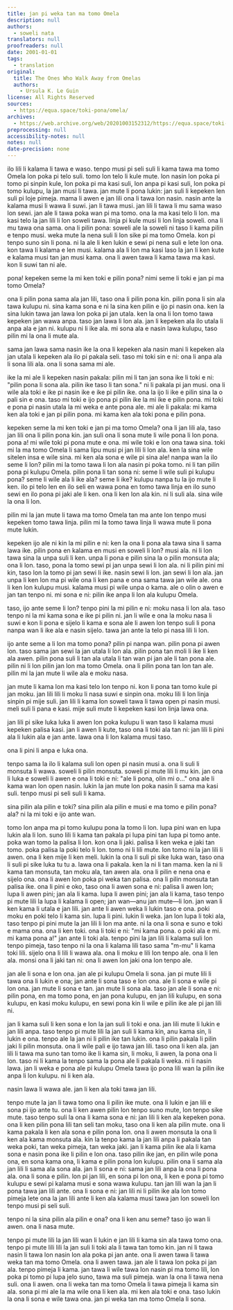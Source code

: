 ```yaml
---
title: jan pi weka tan ma tomo Omela
description: null
authors:
  - soweli nata
translators: null
proofreaders: null
date: 2001-01-01
tags:
  - translation
original:
  title: The Ones Who Walk Away from Omelas
  authors:
    - Ursula K. Le Guin
license: All Rights Reserved
sources:
  - https://equa.space/toki-pona/omela/
archives:
  - https://web.archive.org/web/20201003152312/https://equa.space/toki-pona/omela/
preprocessing: null
accessibility-notes: null
notes: null
date-precision: none
---
```


ilo lili li kalama li tawa e waso. tenpo musi pi seli suli li kama tawa ma tomo Omela lon poka pi telo suli. tomo lon telo li kule mute. lon nasin lon poka pi tomo pi sinpin kule, lon poka pi ma kasi suli, lon anpa pi kasi suli, lon poka pi tomo kulupu, la jan musi li tawa. jan mute li pona lukin: jan suli li kepeken len suli pi loje pimeja. mama li awen e jan lili ona li tawa lon nasin. nasin ante la kalama musi li wawa li suwi. jan li tawa musi. jan lili li tawa li mu sama waso lon sewi. jan ale li tawa poka wan pi ma tomo. ona la ma kasi telo li lon. ma kasi telo la jan lili li lon soweli tawa. linja pi kule musi li lon linja soweli. ona li mu tawa ona sama. ona li pilin pona: soweli ale la soweli ni taso li kama pilin e tenpo musi. weka mute la nena suli li lon sike pi ma tomo Omela. kon pi tenpo suno sin li pona. ni la ale li ken lukin e sewi pi nena suli e lete lon ona. kon tawa li kalama e len musi. kalama ala li lon ma kasi laso la jan li ken kute e kalama musi tan jan musi kama. ona li awen tawa li kama tawa ma kasi. kon li suwi tan ni ale.

pona! kepeken seme la mi ken toki e pilin pona? nimi seme li toki e jan pi ma tomo Omela?

ona li pilin pona sama ala jan lili, taso ona li pilin pona kin. pilin pona li sin ala tawa kulupu ni. sina kama sona e ni la sina ken pilin e ijo pi nasin ona. ken la sina lukin tawa jan lawa lon poka pi jan utala. ken la ona li lon tomo tawa kepeken jan wawa anpa. taso jan lawa li lon ala. jan li kepeken ala ilo utala li anpa ala e jan ni. kulupu ni li ike ala. mi sona ala e nasin lawa kulupu, taso pilin mi la ona li mute ala.

sama jan lawa sama nasin ike la ona li kepeken ala nasin mani li kepeken ala jan utala li kepeken ala ilo pi pakala seli. taso mi toki sin e ni: ona li anpa ala li sona lili ala. ona li sona sama mi ale.

ike la mi ale li kepeken nasin pakala: pilin mi li tan jan sona ike li toki e ni: "pilin pona li sona ala. pilin ike taso li tan sona." ni li pakala pi jan musi. ona li wile ala toki e ike pi nasin ike e ike pi pilin ike. ona la ijo li ike e pilin sina la o pali sin e ona. taso mi toki e ijo pona pi pilin ike la mi ike e pilin pona. mi toki e pona pi nasin utala la mi weka e ante pona ale. mi ale li pakala: mi kama ken ala toki e jan pi pilin pona. mi kama ken ala toki pona e pilin pona.

kepeken seme la mi ken toki e jan pi ma tomo Omela? ona li jan lili ala, taso jan lili ona li pilin pona kin. jan suli ona li sona mute li wile pona li lon pona. pona a! mi wile toki pi pona mute e ona. mi wile toki e lon ona tawa sina. toki mi la ma tomo Omela li sama lipu musi pi jan lili li lon ala. ken la sina wile sitelen insa e wile sina. mi ken ala sona e wile pi sina ale! nanpa wan la ilo seme li lon? pilin mi la tomo tawa li lon ala nasin pi poka tomo. ni li tan pilin pona pi kulupu Omela. pilin pona li tan sona ni: seme li wile suli pi kulupu pona? seme li wile ala li ike ala? seme li ike? kulupu nanpa tu la ijo mute li ken. ilo pi telo len en ilo seli en wawa pona en tomo tawa linja en ilo suno sewi en ilo pona pi jaki ale li ken. ona li ken lon ala kin. ni li suli ala. sina wile la ona li lon.

pilin mi la jan mute li tawa ma tomo Omela tan ma ante lon tenpo musi kepeken tomo tawa linja. pilin mi la tomo tawa linja li wawa mute li pona mute lukin.

kepeken ijo ale ni kin la mi pilin e ni: ken la ona li pona ala tawa sina li sama lawa ike. pilin pona en kalama en musi en soweli li lon? musi ala. ni li lon tawa sina la unpa suli li ken. unpa li pona e pilin sina la o pilin monsuta ala; ona li lon. taso, pona la tomo sewi pi jan unpa sewi li lon ala. ni li pilin pini mi kin, taso lon la tomo pi jan sewi li ike. nasin sewi li lon. jan sewi li lon ala. jan unpa li ken lon ma pi wile ona li ken pana e ona sama tawa jan wile ale. ona li ken lon kulupu musi. kalama musi pi wile unpa o kama. ale o olin o awen e jan tan tenpo ni. mi sona e ni: pilin ike anpa li lon ala kulupu Omela.

taso, ijo ante seme li lon? tenpo pini la mi pilin e ni: moku nasa li lon ala. taso tenpo ni la mi kama sona e ike pi pilin ni. jan li wile e ona la moku nasa li suwi e kon li pona e sijelo li kama e sona ale li awen lon tenpo suli li pona nanpa wan li ike ala e nasin sijelo. tawa jan ante la telo pi nasa lili li lon.

ijo ante seme a li lon ma tomo pona? pilin pi nanpa wan. pilin pona pi awen lon. taso sama jan sewi la jan utala li lon ala. pilin pona tan moli li ike li ken ala awen. pilin pona suli li tan ala utala li tan wan pi jan ale li tan pona ale. pilin ni li lon pilin jan lon ma tomo Omela. ona li pilin pona tan lon tan ale. pilin mi la jan mute li wile ala e moku nasa.

jan mute li kama lon ma kasi telo lon tenpo ni. kon li pona tan tomo kule pi jan moku. jan lili lili li moku li nasa suwi e sinpin ona. moku lili li lon linja sinpin pi mije suli. jan lili li kama lon soweli tawa li tawa open pi nasin musi. meli suli li pana e kasi. mije suli mute li kepeken kasi lon linja lawa ona.

jan lili pi sike luka luka li awen lon poka kulupu li wan taso li kalama musi kepeken palisa kasi. jan li awen li kute, taso ona li toki ala tan ni: jan lili li pini ala li lukin ala e jan ante. lawa ona li lon kalama musi taso.

ona li pini li anpa e luka ona.

tenpo sama la ilo li kalama suli lon open pi nasin musi a. ona li suli li monsuta li wawa. soweli li pilin monsuta. soweli pi mute lili li mu kin. jan ona li luka e soweli li awen e ona li toki e ni: "ale li pona, olin mi o..." ona ale li kama wan lon open nasin. lukin la jan mute lon poka nasin li sama ma kasi suli. tenpo musi pi seli suli li kama.

sina pilin ala pilin e toki? sina pilin ala pilin e musi e ma tomo e pilin pona? ala? ni la mi toki e ijo ante wan.

tomo lon anpa ma pi tomo kulupu pona la tomo li lon. lupa pini wan en lupa lukin ala li lon. suno lili li kama tan pakala pi lupa pini tan lupa pi tomo ante. poka wan tomo la palisa li lon. kon ona li jaki. palisa li ken weka e jaki tan tomo. poka palisa la poki telo li lon. tomo ni li lili mute. lon tomo ni la jan lili li awen. ona li ken mije li ken meli. lukin la ona li suli pi sike luka wan, taso ona li suli pi sike luka tu tu a. lawa ona li pakala. ken la ni li tan mama. ken la ni li kama tan monsuta, tan moku ala, tan awen ala. ona li pilin e nena ona e sijelo ona. ona li awen lon poka pi weka tan palisa. ona li pilin monsuta tan palisa ike. ona li pini e oko, taso ona li awen sona e ni: palisa li awen lon; lupa li awen pini; jan ala li kama. lupa li awen pini; jan ala li kama, taso tenpo pi mute lili la lupa li kalama li open; jan wan—anu jan mute—li lon. jan wan li ken kama li utala e jan lili. jan ante li awen weka li lukin taso e ona. poki moku en poki telo li kama sin. lupa li pini. lukin li weka. jan lon lupa li toki ala, taso tenpo pi pini mute la jan lili li lon ma ante. ni la ona li sona e suno e toki e mama ona. ona li ken toki. ona li toki e ni: "mi kama pona. o poki ala e mi. mi kama pona a!" jan ante li toki ala. tenpo pini la jan lili li kalama suli lon tenpo pimeja, taso tenpo ni la ona li kalama lili taso sama "m-mu" li kama toki lili. sijelo ona li lili li wawa ala. ona li moku e lili lon tenpo ale. ona li len ala. monsi ona li jaki tan ni: ona li awen lon jaki ona lon tenpo ale.

jan ale li sona e lon ona. jan ale pi kulupu Omela li sona. jan pi mute lili li tawa ona li lukin e ona; jan ante li sona taso e lon ona. ale li sona e wile pi lon ona. jan mute li sona e tan. jan mute li sona ala. taso jan ale li sona e ni: pilin pona, en ma tomo pona, en jan pona kulupu, en jan lili kulupu, en sona kulupu, en kasi moku kulupu, en sewi pona kin li wile e pilin ike ale pi jan lili ni.

jan li kama suli li ken sona e lon la jan suli li toki e ona. jan lili mute li lukin e jan lili anpa. taso tenpo pi mute lili la jan suli li kama kin, anu kama sin, li lukin e ona. tenpo ale la jan ni li pilin ike tan lukin. ona li pilin pakala li pilin jaki li pilin monsuta. ona li wile pali e ijo tawa jan lili. taso ona li ken ala. jan lili li tawa ma suno tan tomo ike li kama sin, li moku, li awen, la pona ona li lon. taso ni li kama la tenpo sama la pona ale li pakala li weka. ni li nasin lawa. jan li weka e pona ale pi kulupu Omela tawa ijo pona lili wan la pilin ike anpa li lon kulupu. ni li ken ala.

nasin lawa li wawa ale. jan li ken ala toki tawa jan lili.

tenpo mute la jan li tawa tomo ona li pilin ike mute. ona li lukin e jan lili e sona pi ijo ante tu. ona li ken awen pilin lon tenpo suno mute, lon tenpo sike mute. taso tenpo suli la ona li kama sona e ni: jan lili li ken ala kepeken pona. ona li ken pilin pona lili tan seli tan moku, taso ona li ken ala pilin mute. ona li kama pakala li ken ala sona e pilin pona lon. ona li awen monsuta la ona li ken ala kama monsuta ala. kin la tenpo kama la jan lili anpa li pakala tan weka poki, tan weka pimeja, tan weka jaki. jan li kama pilin ike ala li kama sona e nasin pona ike li pilin e lon ona. taso pilin ike jan, en pilin wile pona ona, en sona kama ona, li kama e pilin pona lon kulupu. pilin ona li sama ala jan lili li sama ala sona ala. jan li sona e ni: sama jan lili anpa la ona li pona ala. ona li sona e pilin. lon pi jan lili, en sona pi lon ona, li ken e pona pi tomo kulupu e sewi pi kalama musi e sona wawa kulupu. tan jan lili wan la jan li pona tawa jan lili ante. ona li sona e ni: jan lili ni li pilin ike ala lon tomo pimeja lete ona la jan lili ante li ken ala kalama musi tawa jan lon soweli lon tenpo musi pi seli suli.

tenpo ni la sina pilin ala pilin e ona? ona li ken anu seme? taso ijo wan li awen. ona li nasa mute.

tenpo pi mute lili la jan lili wan li lukin e jan lili li kama sin ala tawa tomo ona. tenpo pi mute lili lili la jan suli li toki ala li tawa tan tomo kin. jan ni li tawa nasin li tawa lon nasin lon ala poka pi jan ante. ona li awen tawa li tawa weka tan ma tomo Omela. ona li awen tawa. jan ale li tawa lon poka pi jan ala. tenpo pimeja li kama. jan tawa li wile tawa lon nasin pi ma tomo lili, lon poka pi tomo pi lupa jelo suno, tawa ma suli pimeja. wan la ona li tawa nena suli. ona li awen. ona li weka tan ma tomo Omela li tawa pimeja li kama sin ala. sona pi mi ale la ma wile ona li ken ala. mi ken ala toki e ona. taso lukin la ona li sona e wile tawa ona. jan pi weka tan ma tomo Omela li sona.
